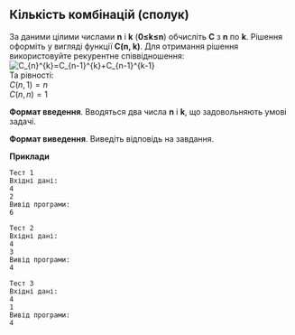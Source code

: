 ## Кількість комбінацій (сполук)
За даними цілими числами **n** і **k** (**0≤k≤n**) обчисліть **C** з **n** по **k**. 
Рішення оформіть у вигляді функції **C(n, k)**.
Для отримання рішення використовуйте рекурентне співвідношення:  
<img src="https://latex.codecogs.com/png.image?\dpi{110}C_{n}^{k}=C_{n-1}^{k}&plus;C_{n-1}^{k-1}" title="C_{n}^{k}=C_{n-1}^{k}+C_{n-1}^{k-1}" />  
Та рівності:  
$С(n, 1)=n$  
$C(n, n)=1$

**Формат введення**. Вводяться два числа **n** і **k**, що задовольняють умові задачі.

**Формат виведення**. Виведіть відповідь на завдання.

**Приклади**
```
Тест 1
Вхідні дані:
4
2
Вивід програми:
6

Тест 2
Вхідні дані:
4
3
Вивід програми:
4

Тест 3
Вхідні дані:
4
1
Вивід програми:
4
```

